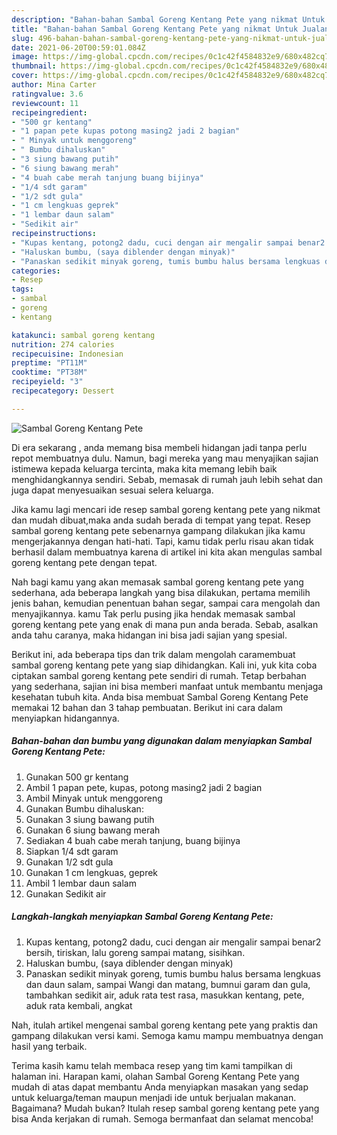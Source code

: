 ```yaml
---
description: "Bahan-bahan Sambal Goreng Kentang Pete yang nikmat Untuk Jualan"
title: "Bahan-bahan Sambal Goreng Kentang Pete yang nikmat Untuk Jualan"
slug: 496-bahan-bahan-sambal-goreng-kentang-pete-yang-nikmat-untuk-jualan
date: 2021-06-20T00:59:01.084Z
image: https://img-global.cpcdn.com/recipes/0c1c42f4584832e9/680x482cq70/sambal-goreng-kentang-pete-foto-resep-utama.jpg
thumbnail: https://img-global.cpcdn.com/recipes/0c1c42f4584832e9/680x482cq70/sambal-goreng-kentang-pete-foto-resep-utama.jpg
cover: https://img-global.cpcdn.com/recipes/0c1c42f4584832e9/680x482cq70/sambal-goreng-kentang-pete-foto-resep-utama.jpg
author: Mina Carter
ratingvalue: 3.6
reviewcount: 11
recipeingredient:
- "500 gr kentang"
- "1 papan pete kupas potong masing2 jadi 2 bagian"
- " Minyak untuk menggoreng"
- " Bumbu dihaluskan"
- "3 siung bawang putih"
- "6 siung bawang merah"
- "4 buah cabe merah tanjung buang bijinya"
- "1/4 sdt garam"
- "1/2 sdt gula"
- "1 cm lengkuas geprek"
- "1 lembar daun salam"
- "Sedikit air"
recipeinstructions:
- "Kupas kentang, potong2 dadu, cuci dengan air mengalir sampai benar2 bersih, tiriskan, lalu goreng sampai matang, sisihkan."
- "Haluskan bumbu, (saya diblender dengan minyak)"
- "Panaskan sedikit minyak goreng, tumis bumbu halus bersama lengkuas dan daun salam, sampai Wangi dan matang, bumnui garam dan gula, tambahkan sedikit air, aduk rata test rasa, masukkan kentang, pete, aduk rata kembali, angkat"
categories:
- Resep
tags:
- sambal
- goreng
- kentang

katakunci: sambal goreng kentang 
nutrition: 274 calories
recipecuisine: Indonesian
preptime: "PT11M"
cooktime: "PT38M"
recipeyield: "3"
recipecategory: Dessert

---
```



![Sambal Goreng Kentang Pete](https://img-global.cpcdn.com/recipes/0c1c42f4584832e9/680x482cq70/sambal-goreng-kentang-pete-foto-resep-utama.jpg)

Di era  sekarang , anda memang bisa membeli hidangan jadi tanpa perlu repot membuatnya dulu. Namun, bagi mereka yang mau menyajikan sajian istimewa kepada keluarga tercinta, maka kita memang lebih baik menghidangkannya sendiri. Sebab, memasak di rumah jauh lebih sehat dan juga dapat menyesuaikan sesuai selera keluarga.

Jika kamu lagi mencari ide resep sambal goreng kentang pete yang nikmat dan mudah dibuat,maka anda sudah berada di tempat yang tepat. Resep sambal goreng kentang pete  sebenarnya gampang dilakukan jika kamu mengerjakannya dengan hati-hati. Tapi, kamu tidak perlu risau akan tidak berhasil dalam membuatnya 
karena di artikel ini kita akan mengulas sambal goreng kentang pete dengan tepat.  



Nah bagi kamu yang akan memasak sambal goreng kentang pete yang sederhana, ada beberapa langkah yang bisa dilakukan, pertama memilih jenis bahan, kemudian penentuan bahan segar, sampai cara mengolah dan menyajikannya. kamu Tak perlu pusing jika hendak memasak sambal goreng kentang pete yang enak di mana pun anda berada. Sebab, asalkan anda  tahu caranya, maka hidangan ini bisa jadi sajian yang spesial.

Berikut ini, ada beberapa tips dan trik dalam mengolah caramembuat sambal goreng kentang pete yang siap dihidangkan. Kali ini, yuk kita coba ciptakan sambal goreng kentang pete sendiri di rumah. Tetap berbahan yang sederhana, sajian ini bisa memberi manfaat untuk membantu menjaga kesehatan tubuh kita. Anda bisa membuat Sambal Goreng Kentang Pete memakai 12 bahan dan 3 tahap pembuatan. Berikut ini cara dalam menyiapkan hidangannya.

<!--inarticleads1-->

##### Bahan-bahan dan bumbu yang digunakan dalam menyiapkan Sambal Goreng Kentang Pete:

1. Gunakan 500 gr kentang
1. Ambil 1 papan pete, kupas, potong masing2 jadi 2 bagian
1. Ambil  Minyak untuk menggoreng
1. Gunakan  Bumbu dihaluskan:
1. Gunakan 3 siung bawang putih
1. Gunakan 6 siung bawang merah
1. Sediakan 4 buah cabe merah tanjung, buang bijinya
1. Siapkan 1/4 sdt garam
1. Gunakan 1/2 sdt gula
1. Gunakan 1 cm lengkuas, geprek
1. Ambil 1 lembar daun salam
1. Gunakan Sedikit air




<!--inarticleads2-->

##### Langkah-langkah menyiapkan Sambal Goreng Kentang Pete:

1. Kupas kentang, potong2 dadu, cuci dengan air mengalir sampai benar2 bersih, tiriskan, lalu goreng sampai matang, sisihkan.
1. Haluskan bumbu, (saya diblender dengan minyak)
1. Panaskan sedikit minyak goreng, tumis bumbu halus bersama lengkuas dan daun salam, sampai Wangi dan matang, bumnui garam dan gula, tambahkan sedikit air, aduk rata test rasa, masukkan kentang, pete, aduk rata kembali, angkat




Nah, itulah artikel mengenai  sambal goreng kentang pete  yang praktis dan gampang dilakukan versi kami. Semoga kamu mampu membuatnya dengan hasil yang terbaik. 

Terima kasih kamu telah membaca resep yang tim kami tampilkan di halaman ini. Harapan kami, olahan  Sambal Goreng Kentang Pete yang mudah di atas dapat membantu Anda menyiapkan masakan yang sedap untuk keluarga/teman maupun menjadi ide untuk berjualan makanan. Bagaimana? Mudah bukan? Itulah resep sambal goreng kentang pete yang bisa Anda kerjakan di rumah. Semoga bermanfaat dan selamat mencoba!

